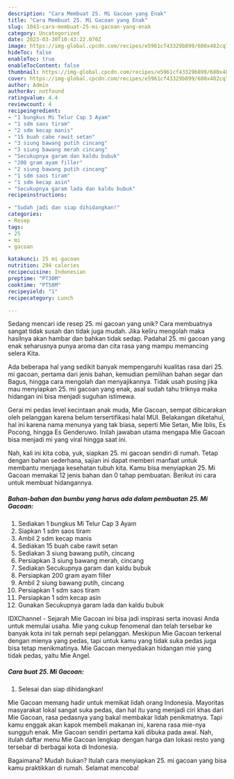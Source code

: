 ```yaml
---
description: "Cara Membuat 25. Mi Gacoan yang Enak"
title: "Cara Membuat 25. Mi Gacoan yang Enak"
slug: 1043-cara-membuat-25-mi-gacoan-yang-enak
category: Uncategorized
date: 2023-03-30T10:43:22.070Z
image: https://img-global.cpcdn.com/recipes/e5961cf43329b899/680x482cq70/25-mi-gacoan-foto-resep-utama.jpg
hideToc: false
enableToc: true
enableTocContent: false
thumbnail: https://img-global.cpcdn.com/recipes/e5961cf43329b899/680x482cq70/25-mi-gacoan-foto-resep-utama.jpg
cover: https://img-global.cpcdn.com/recipes/e5961cf43329b899/680x482cq70/25-mi-gacoan-foto-resep-utama.jpg
author: Admin
authorAv: notfound
ratingvalue: 4.4
reviewcount: 4
recipeingredient:
- "1 bungkus Mi Telur Cap 3 Ayam"
- "1 sdm saos tiram"
- "2 sdm kecap manis"
- "15 buah cabe rawit setan"
- "3 siung bawang putih cincang"
- "3 siung bawang merah cincang"
- "Secukupnya garam dan kaldu bubuk"
- "200 gram ayam filler"
- "2 siung bawang putih cincang"
- "1 sdm saos tiram"
- "1 sdm kecap asin"
- "Secukupnya garam lada dan kaldu bubuk"
recipeinstructions:

- "Sudah jadi dan siap dihidangkan!"
categories:
- Resep
tags:
- 25
- mi
- gacoan

katakunci: 25 mi gacoan 
nutrition: 294 calories
recipecuisine: Indonesian
preptime: "PT30M"
cooktime: "PT58M"
recipeyield: "1"
recipecategory: Lunch

---
```





Sedang mencari ide resep 25. mi gacoan yang unik? Cara membuatnya sangat tidak susah dan tidak juga mudah. Jika keliru mengolah maka hasilnya akan hambar dan bahkan tidak sedap. Padahal 25. mi gacoan yang enak seharusnya punya aroma dan cita rasa yang mampu memancing selera Kita.





Ada beberapa hal yang sedikit banyak mempengaruhi kualitas rasa dari 25. mi gacoan, pertama dari jenis bahan, kemudian pemilihan bahan segar dan Bagus, hingga cara mengolah dan menyajikannya. Tidak usah pusing jika mau menyiapkan 25. mi gacoan yang enak,      asal sudah tahu triknya maka hidangan ini bisa menjadi suguhan istimewa.














Gerai mi pedas level kecintaan anak muda, Mie Gacoan, sempat dibicarakan oleh pelanggan karena belum tersertifikasi halal MUI. Belakangan diketahui, hal ini karena nama menunya yang tak biasa, seperti Mie Setan, Mie Iblis, Es Pocong, hingga Es Genderuwo. Inilah jawaban utama mengapa Mie Gacoan bisa menjadi mi yang viral hingga saat ini.






Nah, kali ini kita coba, yuk, siapkan 25. mi gacoan sendiri di rumah. Tetap dengan bahan sederhana, sajian ini dapat memberi manfaat untuk membantu menjaga kesehatan tubuh kita. Kamu bisa menyiapkan 25. Mi Gacoan memakai 12 jenis bahan dan 0 tahap pembuatan. Berikut ini cara untuk membuat hidangannya.

<!--inarticleads1-->

##### Bahan-bahan dan bumbu yang harus ada dalam pembuatan 25. Mi Gacoan:

1. Sediakan 1 bungkus Mi Telur Cap 3 Ayam
1. Siapkan 1 sdm saos tiram
1. Ambil 2 sdm kecap manis
1. Sediakan 15 buah cabe rawit setan
1. Sediakan 3 siung bawang putih, cincang
1. Persiapkan 3 siung bawang merah, cincang
1. Sediakan Secukupnya garam dan kaldu bubuk
1. Persiapkan 200 gram ayam filler
1. Ambil 2 siung bawang putih, cincang
1. Persiapkan 1 sdm saos tiram
1. Persiapkan 1 sdm kecap asin
1. Gunakan Secukupnya garam lada dan kaldu bubuk


IDXChannel - Sejarah Mie Gacoan ini bisa jadi inspirasi serta inovasi Anda untuk memulai usaha. Mie yang cukup fenomenal dan telah tersebar ke banyak kota ini tak pernah sepi pelanggan. Meskipun Mie Gacoan terkenal dengan mienya yang pedas, tapi untuk kamu yang tidak suka pedas juga bisa tetap menikmatinya. Mie Gacoan menyediakan hidangan mie yang tidak pedas, yaitu Mie Angel. 

<!--inarticleads2-->

##### Cara buat 25. Mi Gacoan:


1. Selesai dan siap dihidangkan!

Mie Gacoan memang hadir untuk memikat lidah orang Indonesia. Mayoritas masyarakat lokal sangat suka pedas, dan hal itu yang menjadi ciri khas dari Mie Gacoan, rasa pedasnya yang bakal membakar lidah penikmatnya. Tapi kamu enggak akan kapok membeli makanan ini, karena rasa mie-nya sungguh enak. Mie Gacoan sendiri pertama kali dibuka pada awal. Nah, itulah daftar menu Mie Gacoan lengkap dengan harga dan lokasi resto yang tersebar di berbagai kota di Indonesia. 

Bagaimana? Mudah bukan? Itulah cara menyiapkan 25. mi gacoan yang bisa kamu praktikkan di rumah. Selamat mencoba!
